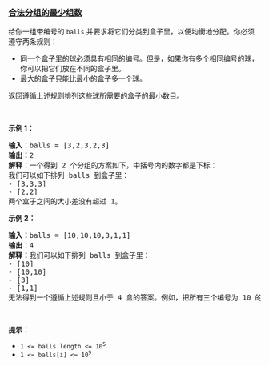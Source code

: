 ### [合法分组的最少组数](https://leetcode-cn.com/problems/minimum-number-of-groups-to-create-a-valid-assignment)

<p>给你一组带编号的&nbsp;<code>balls</code> 并要求将它们分类到盒子里，以便均衡地分配。你必须遵守两条规则：</p>

<ul>
	<li>同一个盒子里的球必须具有相同的编号。但是，如果你有多个相同编号的球，你可以把它们放在不同的盒子里。</li>
	<li>最大的盒子只能比最小的盒子多一个球。</li>
</ul>

<p>返回遵循上述规则排列这些球所需要的盒子的最小数目。</p>

<p>&nbsp;</p>

<p><strong class="example">示例 1：</strong></p>

<pre>
<b>输入：</b>balls = [3,2,3,2,3]
<b>输出：</b>2
<b>解释：</b>一个得到 2 个分组的方案如下，中括号内的数字都是下标：
我们可以如下排列 balls 到盒子里：
- [3,3,3]
- [2,2]
两个盒子之间的大小差没有超过 1。</pre>

<p><strong class="example">示例 2：</strong></p>

<pre>
<b>输入：</b>balls = [10,10,10,3,1,1]
<b>输出：</b>4
<b>解释：</b>我们可以如下排列 balls 到盒子里：
- [10]
- [10,10]
- [3]
- [1,1]
无法得到一个遵循上述规则且小于 4 盒的答案。例如，把所有三个编号为 10 的球都放在一个盒子里，就会打破盒子之间最大尺寸差异的规则。
</pre>

<p>&nbsp;</p>

<p><strong>提示：</strong></p>

<ul>
	<li><code>1 &lt;= balls.length &lt;= 10<sup>5</sup></code></li>
	<li><code>1 &lt;= balls[i] &lt;= 10<sup>9</sup></code></li>
</ul>
